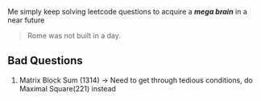 Me simply keep solving leetcode questions to acquire a ___mega brain___ in a near future
> Rome was not built in a day.

## Bad Questions
1. Matrix Block Sum (1314) -> Need to get through tedious conditions, do Maximal Square(221) instead